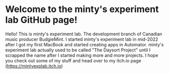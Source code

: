 # Welcome to the minty's experiment lab GitHub page!

Hello! This is minty's experiment lab. The development branch of Canadian music producer BudgieMint. I started minty's experiment lab in mid-2022 after I got my first MacBook and started creating apps in Automator. minty's experiment lab actually used to be called "The Daysort Project" until I scrapped the name after I started making more and more projects. I hope you check out some of my stuff and head over to my itch.io page (https://mintyexplab.itch.io)
